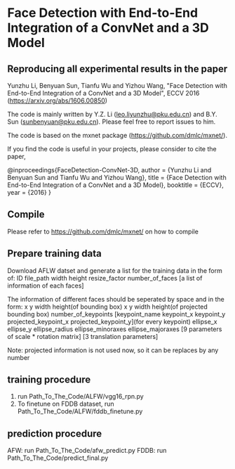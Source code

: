 # Face Detection with End-to-End Integration of a ConvNet and a 3D Model

## Reproducing all experimental results in the paper
Yunzhu Li, Benyuan Sun, Tianfu Wu and Yizhou Wang, "Face Detection with End-to-End Integration of a ConvNet and a 3D Model", ECCV 2016 (https://arxiv.org/abs/1606.00850)

The code is mainly written by Y.Z. Li (leo.liyunzhu@pku.edu.cn) and B.Y. Sun (sunbenyuan@pku.edu.cn). Please feel free to report issues to him. 

The code is based on the mxnet package (https://github.com/dmlc/mxnet/). 

If you find the code is useful in your projects, please consider to cite the paper,

@inproceedings{FaceDetection-ConvNet-3D,
  author    = {Yunzhu Li and Benyuan Sun and Tianfu Wu and Yizhou Wang},
  title     = {Face Detection with End-to-End Integration of a ConvNet and a 3D Model},
  booktitle = {ECCV},
  year      = {2016}
}


## Compile
Please refer to https://github.com/dmlc/mxnet/ on how to compile

## Prepare training data
Download AFLW datset and generate a list for the training data in the form of:
ID file_path width height resize_factor number_of_faces [a list of information of each faces]

The information of different faces should be seperated by space and in the form:
x y width height(of bounding box) x y width height(of projected bounding box) number_of_keypoints [keypoint_name keypoint_x keypoint_y projected_keypoint_x projected_keypoint_y](for every keypoint) ellipse_x ellipse_y ellipse_radius ellipse_minoraxes ellipse_majoraxes [9 parameters of scale * rotation matrix] [3 translation parameters]

Note: projected information is not used now, so it can be replaces by any number

## training procedure
1. run Path_To_The_Code/ALFW/vgg16_rpn.py
2. To finetune on FDDB dataset, run Path_To_The_Code/ALFW/fddb_finetune.py

## prediction procedure
AFW: run Path_To_The_Code/afw_predict.py
FDDB: run Path_To_The_Code/predict_final.py